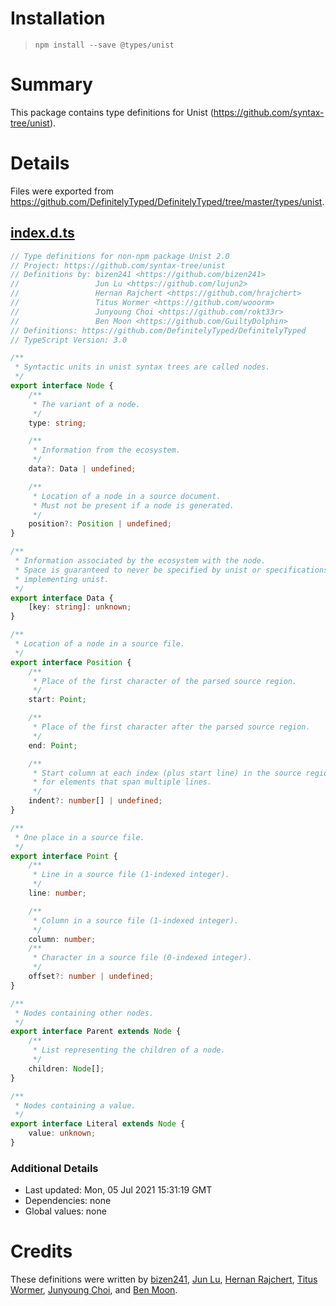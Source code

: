 # Installation
> `npm install --save @types/unist`

# Summary
This package contains type definitions for Unist (https://github.com/syntax-tree/unist).

# Details
Files were exported from https://github.com/DefinitelyTyped/DefinitelyTyped/tree/master/types/unist.
## [index.d.ts](https://github.com/DefinitelyTyped/DefinitelyTyped/tree/master/types/unist/index.d.ts)
````ts
// Type definitions for non-npm package Unist 2.0
// Project: https://github.com/syntax-tree/unist
// Definitions by: bizen241 <https://github.com/bizen241>
//                 Jun Lu <https://github.com/lujun2>
//                 Hernan Rajchert <https://github.com/hrajchert>
//                 Titus Wormer <https://github.com/wooorm>
//                 Junyoung Choi <https://github.com/rokt33r>
//                 Ben Moon <https://github.com/GuiltyDolphin>
// Definitions: https://github.com/DefinitelyTyped/DefinitelyTyped
// TypeScript Version: 3.0

/**
 * Syntactic units in unist syntax trees are called nodes.
 */
export interface Node {
    /**
     * The variant of a node.
     */
    type: string;

    /**
     * Information from the ecosystem.
     */
    data?: Data | undefined;

    /**
     * Location of a node in a source document.
     * Must not be present if a node is generated.
     */
    position?: Position | undefined;
}

/**
 * Information associated by the ecosystem with the node.
 * Space is guaranteed to never be specified by unist or specifications
 * implementing unist.
 */
export interface Data {
    [key: string]: unknown;
}

/**
 * Location of a node in a source file.
 */
export interface Position {
    /**
     * Place of the first character of the parsed source region.
     */
    start: Point;

    /**
     * Place of the first character after the parsed source region.
     */
    end: Point;

    /**
     * Start column at each index (plus start line) in the source region,
     * for elements that span multiple lines.
     */
    indent?: number[] | undefined;
}

/**
 * One place in a source file.
 */
export interface Point {
    /**
     * Line in a source file (1-indexed integer).
     */
    line: number;

    /**
     * Column in a source file (1-indexed integer).
     */
    column: number;
    /**
     * Character in a source file (0-indexed integer).
     */
    offset?: number | undefined;
}

/**
 * Nodes containing other nodes.
 */
export interface Parent extends Node {
    /**
     * List representing the children of a node.
     */
    children: Node[];
}

/**
 * Nodes containing a value.
 */
export interface Literal extends Node {
    value: unknown;
}

````

### Additional Details
 * Last updated: Mon, 05 Jul 2021 15:31:19 GMT
 * Dependencies: none
 * Global values: none

# Credits
These definitions were written by [bizen241](https://github.com/bizen241), [Jun Lu](https://github.com/lujun2), [Hernan Rajchert](https://github.com/hrajchert), [Titus Wormer](https://github.com/wooorm), [Junyoung Choi](https://github.com/rokt33r), and [Ben Moon](https://github.com/GuiltyDolphin).
